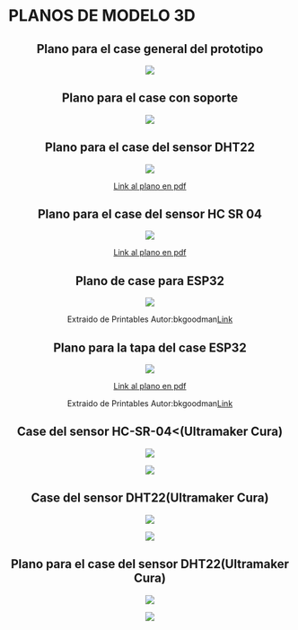 <h1>PLANOS DE MODELO 3D</h1>
<h2 align="center">Plano para el case general del prototipo</h2>
<p align="center"><img src="../../Imagenes/I_E_8/CASE DEL PROTOTIPO.png"></p>

<h2 align="center"> Plano para el case con soporte</h2>
<p align="center"><img src="../../Imagenes/I_E_8/PROTOTIPO DEL CASE CON SOPORTE.png"></p>


<h2 align="center"> Plano para el case del sensor DHT22</h2>
<p align="center"><img src="../../Imagenes/I_E_8/DHT22.png"></p>
<p align="center"><a href="../../Hardware/Descargables/Plano_DHT22.pdf">Link al plano en pdf</a></p>

<h2 align="center">Plano para el case del sensor HC SR 04</h2>
<p align="center"><img src="../../Imagenes/I_E_8/Ultrasonico.png"></p>
<p align="center"><a href="../../Hardware/Descargables/Plano HC-SR04.pdf">Link al plano en pdf</a></p>

<h2 align="center">Plano de case para ESP32</h2>
<p align="center"><img src="../../Imagenes/I_E_8/Plano_case_esp32.jpeg"></p>
<p align="center">Extraido de Printables Autor:bkgoodman<a href="https://www.printables.com/es/model/50035-esp32-devkit-v1-chunky-case">Link</a></p>



<h2 align="center">Plano para la tapa del case ESP32</h2>
<p align="center"><img src="../../Imagenes/I_E_8/esp32_tapa_case.png"></p>
<p align="center"><a href="../../Hardware/Descargables/TAPA CASE ESP 32.pdf">Link al plano en pdf</a></p>
<p align="center">Extraido de Printables Autor:bkgoodman<a href="https://www.printables.com/es/model/50035-esp32-devkit-v1-chunky-case">Link</a></p>


<h2 align="center">Case del sensor HC-SR-04<(Ultramaker Cura)</h2>
<p align="center"><img src="../../Imagenes/I_E_8/caseesp32.png"></p>
<p align="center"><img src="../../Imagenes/I_E_8/tapa.png"></p>

<h2 align="center">Case del sensor DHT22(Ultramaker Cura)</h2>
<p align="center"><img src="../../Imagenes/I_E_8/case_ultra.png"></p>
<p align="center"><img src="../../Imagenes/I_E_8/case_ultra_tap.png"></p>

<h2 align="center">Plano para el case del sensor DHT22(Ultramaker Cura)</h2>
<p align="center"><img src="../../Imagenes/I_E_8/humeda_reja.png"></p>
<p align="center"><img src="../../Imagenes/I_E_8/humeda_top.png"></p>

